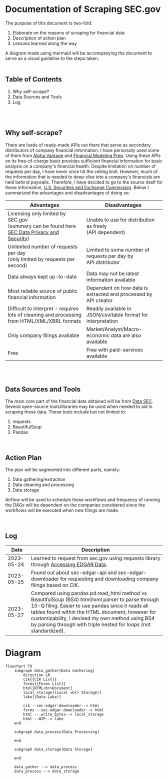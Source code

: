 # Documentation of Scraping SEC.gov
The purpose of this document is two-fold:
1. Elaborate on the reasons of scraping for financial data
2. Description of action plan
3. Lessons learned along the way

A diagram made using mermaid will be accompanying the document to serve as a visual guideline to the steps taken.
<br>
<br>

## Table of Contents

1. Why self-scrape?
2. Data Sources and Tools
3. Log
<br>
<br>

## Why self-scrape?

There are loads of ready-made APIs out there that serve as secondary distributors of company financial information. I have personally used some of them from [Alpha Vantage](https://www.alphavantage.co/documentation/) and [Financial Modeling Prep](https://site.financialmodelingprep.com/). Using these APIs on its free-of-charge basis provides sufficient financial information for basic analysis on a company's financial health. Despite limitation on number of requests per day, I have never once hit the ceiling limit. However, much of the information that is needed to deep-dive into a company's financials are held behind paywalls. Therefore, I have decided to go to the source itself for these information, [U.S. Securities and Exchange Commission](www.sec.gov). Below I summarized the advantages and disadvantages of doing so:

| Advantages                                                                                                                           | Disadvantages                                                     |
| ------------------------------------------------------------------------------------------------------------------------------------ | ----------------------------------------------------------------- |
| Licensing only limited by SEC.gov <br>(summary can be found here [SEC Data Privacy and Security](https://www.sec.gov/privacy#intro)) | Unable to use for distribution as freely <br>(API dependent)      |
| Unlimited number of requests per day <br>(only limited by requests per second)                                                       | Limited to some number of requests per day by <br>API distributor |
| Data always kept up-to-date                                                                                                          | Data may not be latest information available                      |
| Most reliable source of public financial information                                                                                 | Dependent on how data is extracted and processed by API creator   |
| Difficult to interpret - requires lots of cleaning and processing from HTML/XML/XBRL formats                                         | Readily available in JSON/csv/table format for interpretation     |
| Only company filings available                                                                                                       | Market/Analyst/Macro-economic data are also available             |
| Free                                                                                                                                 | Free with paid-services available                                 |
<br>
<br>

## Data Sources and Tools

The main core part of the financial data obtained will be from [Data SEC](www.sec.gov). Several open-source tools/libraries may be used when needed to aid in scraping these data. These tools include but not limited to:

1. requests
2. BeautifulSoup
3. Pandas


<br>

## Action Plan

The plan will be segmented into different parts, namely:
1. Data gathering/extraction
2. Data cleaning and processing
3. Data storage

Airflow will be used to schedule these workflows and frequency of running the DAGs will be dependent on the companies considered since the workflows will be executed when new filings are made. 

<br>

## Log
| Date       | Description                                                                                                                                                                                                                                                                                                                       |
| ---------- | --------------------------------------------------------------------------------------------------------------------------------------------------------------------------------------------------------------------------------------------------------------------------------------------------------------------------------- |
| 2023-05-24 | Learned to request from sec.gov using requests library through [Accessing EDGAR Data](https://www.sec.gov/os/accessing-edgar-data).                                                                                                                                                                                               |
| 2023-05-25 | Found out about sec-edgar-api and sec-edgar-downloader for requesting and downloading company filings based on CIK.                                                                                                                                                                                                               |
| 2023-05-27 | Compared using pandas pd.read_html method vs BeautifulSoup (BS4) html/lxml parser to parse through 10-Q filing. Easier to use pandas since it reads all tables found within the HTML document, however for customizability, I devised my own method using BS4 by parsing through with triple nested for loops (not standardized). |

# Diagram

```mermaid
flowchart TD
    subgraph data_gather[Data Gathering]
        direction LR
        cik{{CIK List}}
        forms{{Forms List}}
        html[HTML<br>Document]
        local_storage[(Local <br> Storage)]
        lake[(Data Lake)]

        cik --sec-edgar-downloader--> html
        forms --sec-edgar-downloader--> html
        html --.write_bytes--> local_storage
        html -.WIP.-> lake
    end

    subgraph data_process[Data Processing]

    end

    subgraph data_storage[Data Storage]
    
    end

    data_gather --> data_process
    data_process --> data_storage
```
